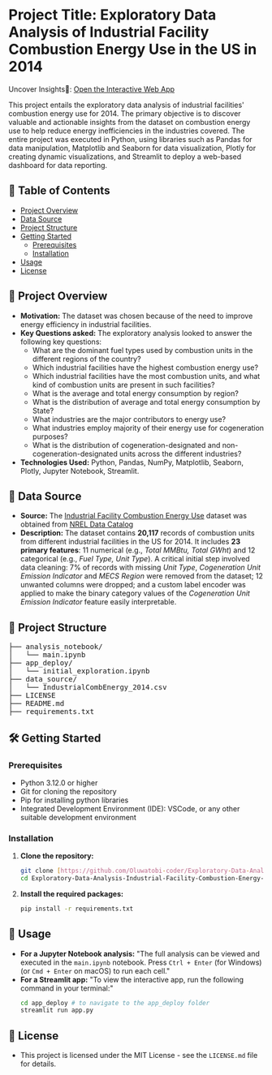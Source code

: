 # Project Title: Exploratory Data Analysis of Industrial Facility Combustion Energy Use in the US in 2014

 Uncover Insights🔎: [Open the Interactive Web App](https://your-streamlit-app-url.streamlit.app/)

This project entails the exploratory data analysis of industrial facilities' combustion energy use for 2014. The primary objective is to discover valuable and actionable insights from the dataset on combustion energy use to help reduce energy inefficiencies in the industries covered. The entire project was executed in Python, using libraries such as Pandas for data manipulation, Matplotlib and Seaborn for data visualization, Plotly for creating dynamic visualizations, and Streamlit to deploy a web-based dashboard for data reporting.

## 🎯 Table of Contents
- [Project Overview](#projectoverview)
- [Data Source](#datasource)
- [Project Structure](#projectstructure)
- [Getting Started](#gettingstarted)
  - [Prerequisites](#prerequisites)
  - [Installation](#installation)
- [Usage](#usage)
- [License](#license)

## 📖 Project Overview <a name="projectoverview"></a>
* **Motivation:** The dataset was chosen because of the need to improve energy efficiency in industrial facilities.
* **Key Questions asked:** The exploratory analysis looked to answer the following key questions:
  - What are the dominant fuel types used by combustion units in the different regions of the country?
  - Which industrial facilities have the highest combustion energy use?
  - Which industrial facilities have the most combustion units, and what kind of combustion units are present in such facilities?
  - What is the average and total energy consumption by region?
  - What is the distribution of average and total energy consumption by State?
  - What industries are the major contributors to energy use?
  - What industries employ majority of their energy use for cogeneration purposes?
  - What is the distribution of cogeneration-designated and non-cogeneration-designated units across the different industries? 
* **Technologies Used:** Python, Pandas, NumPy, Matplotlib, Seaborn, Plotly, Jupyter Notebook, Streamlit.

## 💾 Data Source <a name="datasource"></a>
* **Source:** The [Industrial Facility Combustion Energy Use](https://data.nrel.gov/system/files/50/IndustrialCombEnergy_2014%20%281%29.csv) dataset was obtained from [NREL Data Catalog](https://data.nrel.gov/submissions)
* **Description:** The dataset contains **20,117** records of combustion units from different industrial facilities in the US for 2014. It includes **23 primary features**: 11 numerical (e.g., *Total MMBtu, Total GWht*) and 12 categorical (e.g., *Fuel Type, Unit Type*). A critical initial step involved data cleaning: 7% of records with missing *Unit Type*, *Cogeneration Unit Emission Indicator* and *MECS Region* were removed from the dataset; 12 unwanted columns were dropped; and a custom label encoder was applied to make the binary category values of the *Cogeneration Unit Emission Indicator* feature easily interpretable.

## 📂 Project Structure <a name="projectstructure"></a>
<pre>
├── analysis_notebook/
│   └── main.ipynb
├── app_deploy/
│   └── initial_exploration.ipynb
├── data_source/
│   └── IndustrialCombEnergy_2014.csv
├── LICENSE
├── README.md
├── requirements.txt
</pre>

## 🛠️ Getting Started <a name="gettingstarted"></a>
### Prerequisites <a name="prerequisites"></a>
* Python 3.12.0 or higher
* Git for cloning the repository
* Pip for installing python libraries
* Integrated Development Environment (IDE): VSCode, or any other suitable development environment

### Installation <a name="installation"></a>
1.  **Clone the repository:**
    ```sh
    git clone [https://github.com/Oluwatobi-coder/Exploratory-Data-Analysis-Industrial-Facility-Combustion-Energy-Use-2014.git](https://github.com/Oluwatobi-coder/Exploratory-Data-Analysis-Industrial-Facility-Combustion-Energy-Use-2014.git)
    cd Exploratory-Data-Analysis-Industrial-Facility-Combustion-Energy-Use-2014
    ```
2.  **Install the required packages:**
    ```sh
    pip install -r requirements.txt
    ```

## 🏃 Usage <a name="usage"></a>
* **For a Jupyter Notebook analysis:**
    "The full analysis can be viewed and executed in the `main.ipynb` notebook. Press `Ctrl + Enter` (for Windows) (or `Cmd + Enter` on macOS) to run each cell."
* **For a Streamlit app:**
    "To view the interactive app, run the following command in your terminal:"
    ```sh
    cd app_deploy # to navigate to the app_deploy folder
    streamlit run app.py
    ```

## 📄 License <a name="license"></a>
* This project is licensed under the MIT License - see the `LICENSE.md` file for details.
